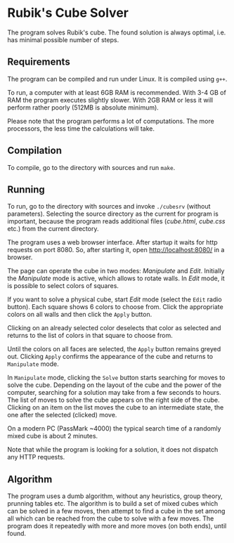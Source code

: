 # Rubik's Cube Solver

The program solves Rubik's cube. The found solution is always optimal,
i.e. has minimal possible number of steps.

## Requirements

The program can be compiled and run under Linux. It is compiled using `g++`.

To run, a computer with at least 6GB RAM is recommended.
With 3-4 GB of RAM the program executes slightly slower.
With 2GB RAM or less it will perform rather poorly
(512MB is absolute minimum).

Please note that the program performs a lot of computations. The more
processors, the less time the calculations will take.

## Compilation

To compile, go to the directory with sources and run `make`.

## Running

To run, go to the directory with sources and invoke `./cubesrv`
(without parameters). Selecting the source directory as the current
for program is important, because the program reads additional files
(_cube.html_, _cube.css_ etc.) from the current directory.

The program uses a web browser interface. After startup it waits
for http requests on port 8080. So, after starting it, open
[http://localhost:8080/](http://localhost:8080/) in a browser.

The page can operate the cube in two modes: _Manipulate_ and _Edit_.
Initially the _Manipulate_ mode is active, which allows to rotate walls.
In _Edit_ mode, it is possible to select colors of squares.

If you want to solve a physical cube, start _Edit_ mode (select the
`Edit` radio button). Each square shows 6 colors to choose from.
Click the appropriate colors on all walls and then click the `Apply` button.

Clicking on an already selected color deselects that color as selected
and returns to the list of colors in that square to choose from.

Until the colors on all faces are selected, the `Apply` button remains
greyed out. Clicking `Apply` confirms the appearance of the cube and
returns to `Manipulate` mode.

In `Manipulate` mode, clicking the `Solve` button starts searching for
moves to solve the cube. Depending on the layout of the cube and the
power of the computer, searching for a solution may take from
a few seconds to hours. The list of moves to solve the cube appears on
the right side of the cube. Clicking on an item on the list moves the
cube to an intermediate state, the one after the selected (clicked) move.

On a modern PC (PassMark ~4000) the typical search time of a randomly mixed
cube is about 2 minutes.

Note that while the program is looking for a solution, it does not
dispatch any HTTP requests.

## Algorithm

The program uses a dumb algorithm, without any heuristics, group theory,
prunning tables etc. The algorithm is to build a set of mixed cubes which can
be solved in a few moves, then attempt to find a cube in the set among all
which can be reached from the cube to solve with a few moves. The program does
it repeatedly with more and more moves (on both ends), until found.

